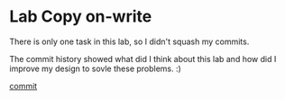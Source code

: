 # Lab Copy on-write

There is only one task in this lab, so I didn't squash my commits.

The commit history showed what did I think about this lab and how did I improve my design to sovle these problems. :)

[commit](https://github.com/Nowherechan/xv6-labs-2022/commits/cow)
